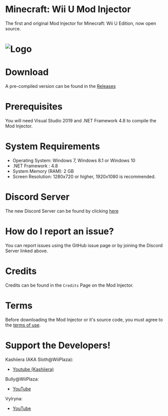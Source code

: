 # Minecraft: Wii U Mod Injector
The first and original Mod Injector for Minecraft: Wii U Edition, now open source.
# ![Logo](Minecraft%20Wii%20U%20Mod%20Injector/Icon.ico)

# Download
A pre-compiled version can be found in the [Releases](https://github.com/Kashiiera/Minecraft-Wii-U-Mod-Injector/releases)

# Prerequisites 
You will need Visual Studio 2019 and .NET Framework 4.8 to compile the Mod Injector.

# System Requirements
* Operating System: Windows 7, Windows 8.1 or Windows 10
* .NET Framework : 4.8
* System Memory (RAM): 2 GB
* Screen Resolution: 1280x720 or higher, 1920x1080 is recommended.

# Discord Server
The new Discord Server can be found by clicking [here](https://discord.gg/jrzZWaDc7a)

# How do I report an issue?
You can report issues using the GitHub issue page or by joining the Discord Server linked above.

# Credits
Credits can be found in the ``Credits`` Page on the Mod Injector.

# Terms
Before downloading the Mod Injector or it's source code, you must agree to the [terms of use](LICENSE.md).

# Support the Developers!

Kashiiera (AKA Sloth@WiiPlaza):
* [Youtube (Kashiiera)](https://www.youtube.com/channel/UCoW_EFIY3kskjV2howbuXvw)

Bully@WiiPlaza:
* [YouTube](https://www.youtube.com/BullyWiiPlaza)

Vylryna:
* [YouTube](https://www.youtube.com/channel/UCfm8aU2z1k8XaJlW2W4MKSA)
